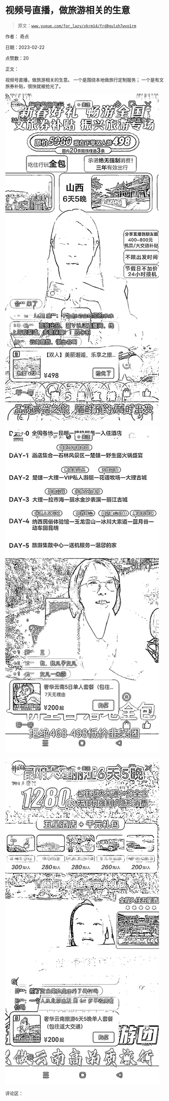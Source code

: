 # 视频号直播，做旅游相关的生意

> 原文：[`www.yuque.com/for_lazy/xkrm14/frd8gulxh7wyo1rm`](https://www.yuque.com/for_lazy/xkrm14/frd8gulxh7wyo1rm)

作者： 奇点

日期：2023-02-22

点赞数：20

正文：

视频号直播，做旅游相关的生意。 一个是围绕本地做旅行定制服务； 一个是有文旅券补贴，很快就被抢光了。

![](img/ce30274085186c7e81e5e75da308a728.png)

![](img/9bcfc50d902977d3e62f09ced270ba53.png)

![](img/f5f3cfc5a7b2258c35c78829dae3f00f.png)

评论区：

